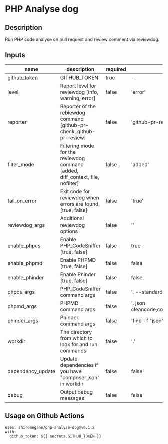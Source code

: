 # PHP Analyse dog

## Description
Run PHP code analyse on pull request and review comment via reviewdog.

## Inputs
name | description | required | default
---|---|---|---
github_token|GITHUB_TOKEN|true|-
level|Report level for reviewdog [info, warning, error]|false|'error'
reporter|Reporter of the rebiewdog command [github-pr-check, github-pr-review]|false|'github-pr-review'
filter_mode|Filtering mode for the reviewdog command [added, diff_context, file, nofilter]|false|'added'
fail_on_error|Exit code for reviewdog when errors are found [true, false]|false|'true'
reviewdog_args|Additional reviewdog options|false|''
enable_phpcs|Enable PHP_CodeSniffer [true, false]|false|true
enable_phpmd|Enable PHPMD [true, false]|false|false
enable_phinder|Enable Phinder [true, false]|false|false
phpcs_args|PHP_CodeSniffer command args|false|'. --standard=PSR12 --report=json -q'
phpmd_args|PHPMD command args|false|'. json cleancode,codesize,controversial,design,naming,unusedcode'
phinder_args|Phinder command args|false|'find -f "json" .'
workdir|The directory from which to look for and run commands|false|'.'
dependency_update|Update dependencies if you have "composer.json" in workdir|false|false
debug|Output debug messages|false|false

## Usage on Github Actions
```
uses: shiromegane/php-analyse-dog@v0.1.2
with:
  github_token: ${{ secrets.GITHUB_TOKEN }}
```
